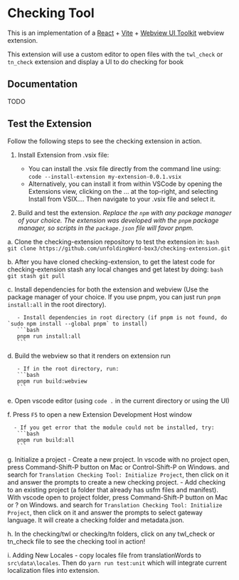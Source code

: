 # Checking Tool

This is an implementation of a [React](https://reactjs.org/) + [Vite](https://vitejs.dev/) + [Webview UI Toolkit](https://github.com/microsoft/vscode-webview-ui-toolkit) webview extension.

This extension will use a custom editor to open files with the `twl_check` or `tn_check` extension and display a UI to do checking for book 

## Documentation

TODO

## Test the Extension
Follow the following steps to see the checking extension in action.

1. Install Extension from .vsix file:
     - You can install the .vsix file directly from the command line using:
         `code --install-extension my-extension-0.0.1.vsix`
     - Alternatively, you can install it from within VSCode by opening the Extensions view, clicking on the ... at the top-right, and selecting Install from VSIX.... Then navigate to your .vsix file and select it.

2. Build and test the extension. _Replace the `npm` with any package manager of your choice. The extension was developed with the `pnpm` package manager, so scripts in the `package.json` file will favor pnpm._

  a. Clone the checking-extension repository to test the extension in:
       ```bash
       git clone https://github.com/unfoldingWord-box3/checking-extension.git
       ```

  b. After you have cloned checking-extension, to get the latest code for checking-extension stash any local changes and get latest by doing:
       ```bash
       git stash
       git pull
       ```

  c. Install dependencies for both the extension and webview (Use the package manager of your choice. If you use pnpm, you can just run `pnpm install:all` in the root directory).

       - Install dependencies in root directory (if pnpm is not found, do `sudo npm install --global pnpm` to install)
       ```bash
       pnpm run install:all
       ```

  d. Build the webview so that it renders on extension run

       - If in the root directory, run:
       ```bash
       pnpm run build:webview
       ```

  e. Open vscode editor (using `code .` in the current directory or using the UI)

  f. Press `F5` to open a new Extension Development Host window

      - If you get error that the module could not be installed, try:
       ```bash
       pnpm run build:all
       ```

  g. Initialize a project
      - Create a new project.  In vscode with no project open, press Command-Shift-P button on Mac or Control-Shift-P on Windows. and search for `Translation Checking Tool: Initialize Project`, then click on it and answer the prompts to create a new checking project.
      - Add checking to an existing project (a folder that already has usfm files and manifest).  With vscode open to project folder, press Command-Shift-P button on Mac or ? on Windows. and search for `Translation Checking Tool: Initialize Project`, then click on it and answer the prompts to select gateway language.  It will create a checking folder and metadata.json.

  h. In the checking/twl or checking/tn folders, click on any twl_check or tn_check file to see the checking tool in action!

  i. Adding New Locales - copy locales file from translationWords to `src\data\locales`. Then do `yarn run test:unit` which will integrate current localization files into extension.

